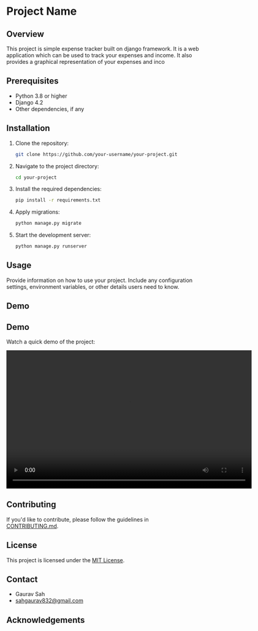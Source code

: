 # Project Name

## Overview

This project is simple expense tracker built on django framework. It is a web application which can be used to track your expenses and income. It also provides a graphical representation of your expenses and inco

## Prerequisites

- Python 3.8 or higher
- Django 4.2
- Other dependencies, if any

## Installation

1. Clone the repository:

    ```bash
    git clone https://github.com/your-username/your-project.git
    ```

2. Navigate to the project directory:

    ```bash
    cd your-project
    ```

3. Install the required dependencies:

    ```bash
    pip install -r requirements.txt
    ```

4. Apply migrations:

    ```bash
    python manage.py migrate
    ```

5. Start the development server:

    ```bash
    python manage.py runserver
    ```

## Usage

Provide information on how to use your project. Include any configuration settings, environment variables, or other details users need to know.

## Demo
## Demo

Watch a quick demo of the project:

<video width="640" height="360" controls>
  <source src="demo.mp4" type="video/mp4">
  Your browser does not support the video tag.
</video>

## Contributing

If you'd like to contribute, please follow the guidelines in [CONTRIBUTING.md](CONTRIBUTING.md).

## License

This project is licensed under the [MIT License](LICENSE).

## Contact

- Gaurav Sah
- sahgaurav832@gmail.com


## Acknowledgements

